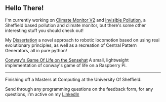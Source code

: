 ## Hello There! 

I'm currently working on [Climate Monitor V2](https://github.com/dambem/ClimateMonitorV2) and [Invisible Pollution](https://github.com/dambem/Invisible-Pollution-Unity), a Sheffield based pollution and climate monitor, but there's some other interesting stuff you should check out!

My [Dissertation](https://github.com/dambem/diss-quad-gait) a novel approach to robotic locomotion based on using real evolutionary principles, as well as a recreation of Central Pattern Generators, all in pure python! 

[Conway's Game Of Life on the Sensehat](https://github.com/dambem/gameoflife_sensehat) A small, lightweight implementation of conway's game of life on a Raspberry Pi. 

---
Finishing off a Masters at Computing at the University Of Sheffield. 

Send through any programming questions on the feedback form, for any questions, i'm active on my [LinkedIn](https://www.linkedin.com/in/damian-b-737951102/)

<!--
**dambem/dambem** is a ✨ _special_ ✨ repository because its `README.md` (this file) appears on your GitHub profile.

Here are some ideas to get you started:

- 🔭 I’m currently working on ...
- 🌱 I’m currently learning ...
- 👯 I’m looking to collaborate on ...
- 🤔 I’m looking for help with ...
- 💬 Ask me about ...
- 📫 How to reach me: ...
- 😄 Pronouns: ...
- ⚡ Fun fact: ...
-->
